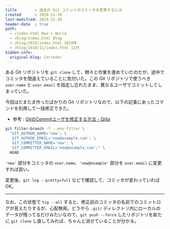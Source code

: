 ```yaml
---
title        : 過去の Git コミットのコミッタを変更するには
created      : 2019-11-28
last-modified: 2019-11-28
header-date  : true
path:
  - /index.html Neo's World
  - /blog/index.html Blog
  - /blog/2019/index.html 2019年
  - /blog/2019/11/index.html 11月
hidden-info:
  original-blog: Corredor
---
```


ある Git リポジトリを `git clone` して、黙々と作業を進めていたのだが、途中でコミッタを間違えていることに気付いた。この Git リポジトリで使うべき `user.name` と `user.email` を指定し忘れたまま、異なるユーザでコミットしてしまっていた。

今回はたまたま作ったばかりの Git リポジトリなので、以下の記事にあったコマンドを利用して一括修正できた。

- 参考 : [GitのCommitユーザを修正する方法 - Qiita](https://qiita.com/yyoneda1106/items/dcea0e39788d649ca8ba)

```bash
git filter-branch -f --env-filter \
  "GIT_AUTHOR_NAME='new'; \
   GIT_AUTHOR_EMAIL='new@example.com'; \
   GIT_COMMITTER_NAME='new'; \
   GIT_COMMITTER_EMAIL='new@example.com';" \
  HEAD
```

`'new'` 部分をコミッタの `user.name`、`'new@example'` 部分を `user.email` に変更すれば良い。

変更後、`git log --pretty=full` などで確認して、コミッタが変わっていれば OK。

-----

なお、この状態で `tig --all` すると、修正前のコミッタの名前でのコミットログが見えたりするが、心配無用。どうやら `.git/` ディレクトリ内にローカルのデータが残ってるだけみたいなので、`git push --force` したリポジトリを新たに `git clone` し直してみれば、ちゃんと消せていることが分かる。
